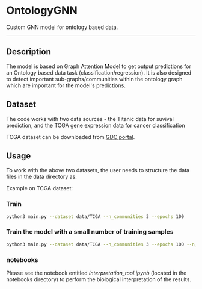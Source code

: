 # OntologyGNN

Custom GNN model for ontology based data.

---

## Description

The model is based on Graph Attention Model to get output predictions for an Ontology based data task (classification/regression). It is also designed to detect important sub-graphs/communities within the ontology graph which are important for the model's predictions.

## Dataset

The code works with two data sources - the Titanic data for suvival prediction, and the TCGA gene expression data for cancer classification

TCGA dataset can be downloaded from [GDC portal](https://portal.gdc.cancer.gov/). 

## Usage

To work with the above two datasets, the user needs to structure the data files in the data directory as:


Example on TCGA dataset:
<!--
There exists 3 functions (flag *processing*): one is dedicated to the training of the model (*train*), another one to the evaluation of the model on the test set (*evaluate*), and the last one to the prediction of the outcomes of the samples from the test set (*predict*).
-->

### Train

<!-- On the microarray dataset:
```bash
python3 scripts/GraphGONet.py --save --n_inputs=36834 --n_nodes=10663 --n_nodes_annotated=8249 --n_classes=1 --selection_op="top" --selection_ratio=0.001 --n_epochs=50 --es --patience=5 --class_weight 
```
-->

```bash
python3 main.py --dataset data/TCGA --n_communities 3 --epochs 100
```

<!--
### 2) Evaluate

### 3) Predict

The outcomes are saved into a numpy array.
-->


### Train the model with a small number of training samples

```bash
python3 main.py --dataset data/TCGA --n_communities 3 --epochs 100 --n_samples 1000
```

###  notebooks

Please see the notebook entitled *Interpretation_tool.ipynb* (located in the notebooks directory) to perform the biological interpretation of the results.